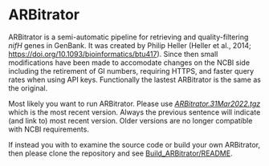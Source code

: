 # ARBitrator

ARBitrator is a semi-automatic pipeline for retrieving and quality-filtering _nifH_ genes in GenBank.  It was created by Philip Heller (Heller et al., 2014; https://doi.org/10.1093/bioinformatics/btu417). Since then small modifications have been made to accomodate changes on the NCBI side including the retirement of GI numbers, requiring HTTPS, and faster query rates when using API keys.  Functionally the lastest ARBitrator is the same as the original.

Most likely you want to run ARBitrator. Please use *[ARBitrator.31Mar2022.tgz](Versions/31Mar2022/ARBitrator.31Mar2022.tgz)* which is the most recent version.  Always the previous sentence will indicate (and link to) most recent version. Older versions are no longer compatible with NCBI requirements.

If instead you with to examine the source code or build your own ARBitrator, then please clone the repository and see [Build_ARBitrator/README](Build_ARBitrator/README).
